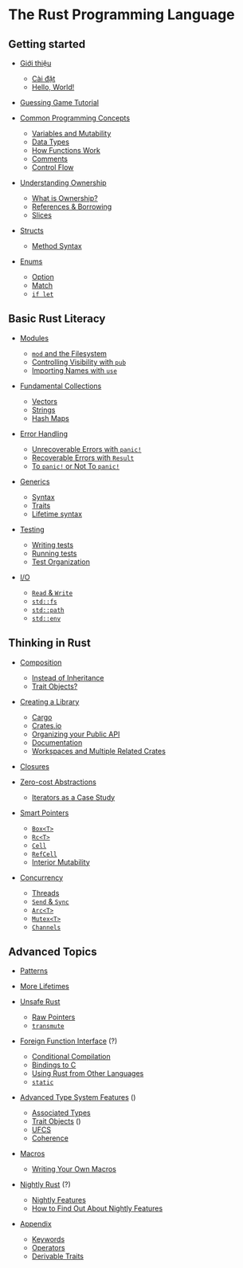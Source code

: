 # The Rust Programming Language

## Getting started

- [Giới thiệu](ch01-00-introduction.md)
    - [Cài đặt](ch01-01-installation.md)
    - [Hello, World!]()

- [Guessing Game Tutorial]()

- [Common Programming Concepts]()
    - [Variables and Mutability]()
    - [Data Types]()
    - [How Functions Work]()
    - [Comments]()
    - [Control Flow]()

- [Understanding Ownership]()
    - [What is Ownership?]()
    - [References & Borrowing]()
    - [Slices]()

- [Structs]()
    - [Method Syntax]()

- [Enums]()
    - [Option]()
    - [Match]()
    - [`if let`]()

## Basic Rust Literacy

- [Modules]()
    - [`mod` and the Filesystem]()
    - [Controlling Visibility with `pub`]()
    - [Importing Names with `use`]()

- [Fundamental Collections]()
    - [Vectors]()
    - [Strings]()
    - [Hash Maps]()

- [Error Handling]()
    - [Unrecoverable Errors with `panic!`]()
    - [Recoverable Errors with `Result`]()
    - [To `panic!` or Not To `panic!`]()

- [Generics]()
    - [Syntax]()
    - [Traits]()
    - [Lifetime syntax]()

- [Testing]()
    - [Writing tests]()
    - [Running tests]()
    - [Test Organization]()

- [I/O]()
    - [`Read` & `Write`]()
    - [`std::fs`]()
    - [`std::path`]()
    - [`std::env`]()


## Thinking in Rust

- [Composition]()
    - [Instead of Inheritance]()
    - [Trait Objects?]()

- [Creating a Library]()
    - [Cargo]()
    - [Crates.io]()
    - [Organizing your Public API]()
    - [Documentation]()
    - [Workspaces and Multiple Related Crates]()

- [Closures]()

- [Zero-cost Abstractions]()
    - [Iterators as a Case Study]()

- [Smart Pointers]()
    - [`Box<T>`]()
    - [`Rc<T>`]()
    - [`Cell`]()
    - [`RefCell`]()
    - [Interior Mutability]()

- [Concurrency]()
    - [Threads]()
    - [`Send` & `Sync`]()
    - [`Arc<T>`]()
    - [`Mutex<T>`]()
    - [`Channels`]()

## Advanced Topics

- [Patterns]()

- [More Lifetimes]()

- [Unsafe Rust]()
    - [Raw Pointers]()
    - [`transmute`]()

- [Foreign Function Interface]() (?)
    - [Conditional Compilation]()
    - [Bindings to C]()
    - [Using Rust from Other Languages]()
    - [`static`]()

- [Advanced Type System Features]() ()
    - [Associated Types]()
    - [Trait Objects]() ()
    - [UFCS]()
    - [Coherence]()

- [Macros]()
    - [Writing Your Own Macros]()

- [Nightly Rust]() (?)
    - [Nightly Features]()
    - [How to Find Out About Nightly Features]()

- [Appendix]()
    - [Keywords]()
    - [Operators]()
    - [Derivable Traits]()
